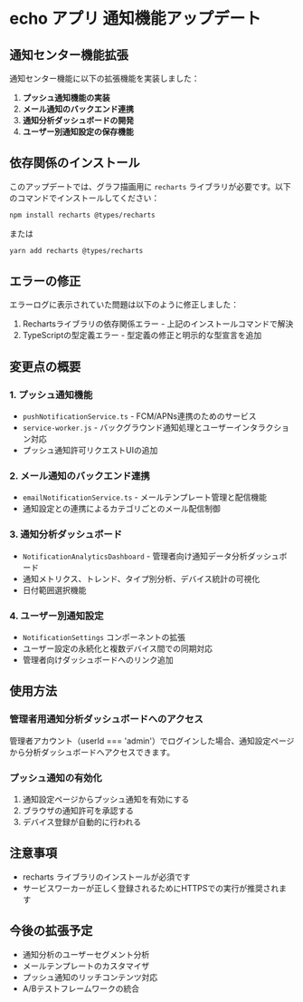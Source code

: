 # echo アプリ 通知機能アップデート

## 通知センター機能拡張

通知センター機能に以下の拡張機能を実装しました：

1. **プッシュ通知機能の実装**
2. **メール通知のバックエンド連携**
3. **通知分析ダッシュボードの開発**
4. **ユーザー別通知設定の保存機能**

## 依存関係のインストール

このアップデートでは、グラフ描画用に `recharts` ライブラリが必要です。以下のコマンドでインストールしてください：

```bash
npm install recharts @types/recharts
```

または

```bash
yarn add recharts @types/recharts
```

## エラーの修正

エラーログに表示されていた問題は以下のように修正しました：

1. Rechartsライブラリの依存関係エラー - 上記のインストールコマンドで解決
2. TypeScriptの型定義エラー - 型定義の修正と明示的な型宣言を追加

## 変更点の概要

### 1. プッシュ通知機能

- `pushNotificationService.ts` - FCM/APNs連携のためのサービス
- `service-worker.js` - バックグラウンド通知処理とユーザーインタラクション対応
- プッシュ通知許可リクエストUIの追加

### 2. メール通知のバックエンド連携

- `emailNotificationService.ts` - メールテンプレート管理と配信機能
- 通知設定との連携によるカテゴリごとのメール配信制御

### 3. 通知分析ダッシュボード

- `NotificationAnalyticsDashboard` - 管理者向け通知データ分析ダッシュボード
- 通知メトリクス、トレンド、タイプ別分析、デバイス統計の可視化
- 日付範囲選択機能

### 4. ユーザー別通知設定

- `NotificationSettings` コンポーネントの拡張
- ユーザー設定の永続化と複数デバイス間での同期対応
- 管理者向けダッシュボードへのリンク追加

## 使用方法

### 管理者用通知分析ダッシュボードへのアクセス

管理者アカウント（userId === 'admin'）でログインした場合、通知設定ページから分析ダッシュボードへアクセスできます。

### プッシュ通知の有効化

1. 通知設定ページからプッシュ通知を有効にする
2. ブラウザの通知許可を承認する
3. デバイス登録が自動的に行われる

## 注意事項

- recharts ライブラリのインストールが必須です
- サービスワーカーが正しく登録されるためにHTTPSでの実行が推奨されます

## 今後の拡張予定

- 通知分析のユーザーセグメント分析
- メールテンプレートのカスタマイザ
- プッシュ通知のリッチコンテンツ対応
- A/Bテストフレームワークの統合
